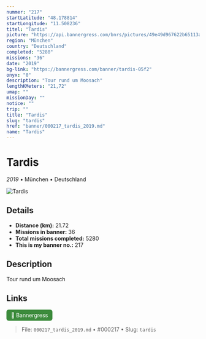 ```yaml
---
nummer: "217"
startLatitude: "48.178814"
startLongitude: "11.508236"
titel: "Tardis"
picture: "https://api.bannergress.com/bnrs/pictures/49e49d967622b65113a9f4cca54fa58a"
region: "München"
country: "Deutschland"
completed: "5280"
missions: "36"
date: "2019"
bg-link: "https://bannergress.com/banner/tardis-05f2"
onyx: "0"
description: "Tour rund um Moosach"
lengthKMeters: "21,72"
umap: ""
missionDay: ""
notice: ""
trip: ""
title: "Tardis"
slug: "tardis"
href: "banner/000217_tardis_2019.md"
name: "Tardis"
---
```

# Tardis

*2019* • München • Deutschland

![Tardis](https://api.bannergress.com/bnrs/pictures/49e49d967622b65113a9f4cca54fa58a)



## Details
- **Distance (km):** 21.72
- **Missions in banner:** 36
- **Total missions completed:** 5280
- **This is my banner no.:** 217



## Description
Tour rund um Moosach



## Links
<a href="https://bannergress.com/banner/tardis-05f2" target="_blank" style="display:inline-block;margin-right:8px;padding:6px 12px;background:#3c8b3c;color:#fff;text-decoration:none;border-radius:6px;">🔗 Bannergress</a>



> File: `000217_tardis_2019.md`
> • #000217
> • Slug: `tardis`
